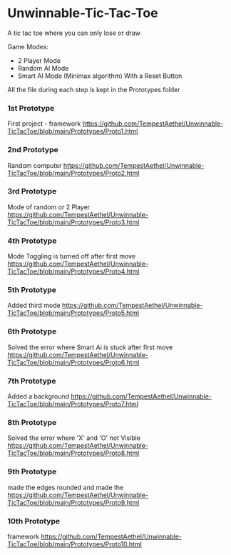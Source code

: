# Unwinnable-Tic-Tac-Toe
A tic tac toe where you can only lose or draw 

Game Modes:
- 2 Player Mode
- Random AI Mode
- Smart AI Mode (Minimax algorithm)
With a Reset Button 

All the file during each step is kept in the Prototypes folder

### 1st Prototype
First project - framework 
https://github.com/TempestAethel/Unwinnable-TicTacToe/blob/main/Prototypes/Proto1.html

### 2nd Prototype
Random computer 
https://github.com/TempestAethel/Unwinnable-TicTacToe/blob/main/Prototypes/Proto2.html

### 3rd Prototype
Mode of random or 2 Player
https://github.com/TempestAethel/Unwinnable-TicTacToe/blob/main/Prototypes/Proto3.html

### 4th Prototype
Mode Toggling is turned off after first move
https://github.com/TempestAethel/Unwinnable-TicTacToe/blob/main/Prototypes/Proto4.html

### 5th Prototype
Added third mode
https://github.com/TempestAethel/Unwinnable-TicTacToe/blob/main/Prototypes/Proto5.html

### 6th Prototype
Solved the error where Smart Ai is stuck after first move
https://github.com/TempestAethel/Unwinnable-TicTacToe/blob/main/Prototypes/Proto6.html

### 7th Prototype
Added a background 
https://github.com/TempestAethel/Unwinnable-TicTacToe/blob/main/Prototypes/Proto7.html

### 8th Prototype
Solved the error where 'X' and 'O' not Visible
https://github.com/TempestAethel/Unwinnable-TicTacToe/blob/main/Prototypes/Proto8.html

### 9th Prototype
made the edges rounded and made the 
https://github.com/TempestAethel/Unwinnable-TicTacToe/blob/main/Prototypes/Proto9.html

### 10th Prototype
framework 
https://github.com/TempestAethel/Unwinnable-TicTacToe/blob/main/Prototypes/Proto10.html
